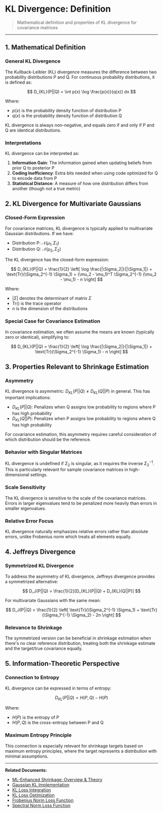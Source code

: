 # KL Divergence: Definition

> Mathematical definition and properties of KL divergence for covariance matrices

---

## 1. Mathematical Definition

### General KL Divergence

The Kullback-Leibler (KL) divergence measures the difference between two probability distributions P and Q. For continuous probability distributions, it is defined as:

$$ D_{KL}(P||Q) = \int p(x) \log \frac{p(x)}{q(x)} dx $$

Where:
- $p(x)$ is the probability density function of distribution P
- $q(x)$ is the probability density function of distribution Q

KL divergence is always non-negative, and equals zero if and only if P and Q are identical distributions.

### Interpretations

KL divergence can be interpreted as:

1. **Information Gain**: The information gained when updating beliefs from prior Q to posterior P
2. **Coding Inefficiency**: Extra bits needed when using code optimized for Q to encode data from P
3. **Statistical Distance**: A measure of how one distribution differs from another (though not a true metric)

## 2. KL Divergence for Multivariate Gaussians

### Closed-Form Expression

For covariance matrices, KL divergence is typically applied to multivariate Gaussian distributions. If we have:

- Distribution P: $\mathcal{N}(\mu_1, \Sigma_1)$ 
- Distribution Q: $\mathcal{N}(\mu_2, \Sigma_2)$

The KL divergence has the closed-form expression:

$$ D_{KL}(P||Q) = \frac{1}{2} \left[ \log \frac{|\Sigma_2|}{|\Sigma_1|} + \text{Tr}(\Sigma_2^{-1} \Sigma_1) + (\mu_2 - \mu_1)^T \Sigma_2^{-1} (\mu_2 - \mu_1) - n \right] $$

Where:
- $|\Sigma|$ denotes the determinant of matrix $\Sigma$
- $\text{Tr}()$ is the trace operator
- $n$ is the dimension of the distributions

### Special Case for Covariance Estimation

In covariance estimation, we often assume the means are known (typically zero or identical), simplifying to:

$$ D_{KL}(P||Q) = \frac{1}{2} \left[ \log \frac{|\Sigma_2|}{|\Sigma_1|} + \text{Tr}(\Sigma_2^{-1} \Sigma_1) - n \right] $$

## 3. Properties Relevant to Shrinkage Estimation

### Asymmetry

KL divergence is asymmetric: $D_{KL}(P||Q) \neq D_{KL}(Q||P)$ in general. This has important implications:

- $D_{KL}(P||Q)$: Penalizes when Q assigns low probability to regions where P has high probability
- $D_{KL}(Q||P)$: Penalizes when P assigns low probability to regions where Q has high probability

For covariance estimation, this asymmetry requires careful consideration of which distribution should be the reference.

### Behavior with Singular Matrices

KL divergence is undefined if $\Sigma_2$ is singular, as it requires the inverse $\Sigma_2^{-1}$. This is particularly relevant for sample covariance matrices in high-dimensional settings.

### Scale Sensitivity

The KL divergence is sensitive to the scale of the covariance matrices. Errors in larger eigenvalues tend to be penalized more heavily than errors in smaller eigenvalues.

### Relative Error Focus

KL divergence naturally emphasizes relative errors rather than absolute errors, unlike Frobenius norm which treats all elements equally.

## 4. Jeffreys Divergence

### Symmetrized KL Divergence

To address the asymmetry of KL divergence, Jeffreys divergence provides a symmetrized alternative:

$$ D_J(P||Q) = \frac{1}{2}[D_{KL}(P||Q) + D_{KL}(Q||P)] $$

For multivariate Gaussians with the same mean:

$$ D_J(P||Q) = \frac{1}{2} \left[ \text{Tr}(\Sigma_2^{-1} \Sigma_1) + \text{Tr}(\Sigma_1^{-1} \Sigma_2) - 2n \right] $$

### Relevance to Shrinkage

The symmetrized version can be beneficial in shrinkage estimation when there's no clear reference distribution, treating both the shrinkage estimate and the target/true covariance equally.

## 5. Information-Theoretic Perspective

### Connection to Entropy

KL divergence can be expressed in terms of entropy:

$$ D_{KL}(P||Q) = H(P, Q) - H(P) $$

Where:
- $H(P)$ is the entropy of P
- $H(P, Q)$ is the cross-entropy between P and Q

### Maximum Entropy Principle

This connection is especially relevant for shrinkage targets based on maximum entropy principles, where the target represents a distribution with minimal assumptions.

---

**Related Documents:**
* [ML-Enhanced Shrinkage: Overview & Theory](../../../bl-ai-shrinkage-overview.md)
* [Gaussian KL Implementation](./bl-ai-shrinkage-loss-kl-gaussian.md)
* [KL Loss Integration](./bl-ai-shrinkage-loss-kl-integration.md)
* [KL Loss Optimization](./bl-ai-shrinkage-loss-kl-optimization.md)
* [Frobenius Norm Loss Function](../../frobenius/bl-ai-shrinkage-loss-frobenius.md)
* [Spectral Norm Loss Function](../../spectral/bl-ai-shrinkage-loss-spectral.md)
